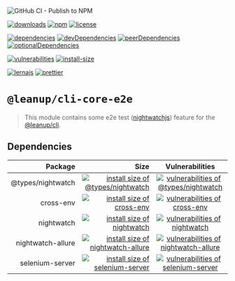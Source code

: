 ![GitHub CI - Publish to NPM](https://github.com/leanupjs/leanup/workflows/GitHub%20CI%20-%20Publish%20to%20NPM/badge.svg)

[![downloads][downloads]][downloads-url]
[![npm][npm]][npm-url]
[![license][license]][license-url]

[![dependencies][dependencies]][dependencies-url]
[![devDependencies][devdependencies]][devdependencies-url]
[![peerDependencies][peerdependencies]][peerdependencies-url]
[![optionalDependencies][optionaldependencies]][optionaldependencies-url]

[![vulnerabilities][vulnerabilities]][vulnerabilities-url]
[![install-size][install-size]][install-size-url]

[![lernajs][lernajs]][lernajs-url]
[![prettier][prettier]][prettier-url]

[npm]: https://img.shields.io/npm/v/@leanup/cli-core-e2e
[npm-url]: https://www.npmjs.com/package/@leanup/cli-core-e2e
[dependencies]: https://david-dm.org/leanupjs/leanup/release%2Fwebpack-v5/status.svg?path=packages/cli/core/e2e
[dependencies-url]: https://david-dm.org/leanupjs/leanup/release%2Fwebpack-v5?path=packages/cli/core/e2e
[peerdependencies]: https://img.shields.io/david/peer/leanupjs/leanup?path=packages/cli/core/e2e
[peerdependencies-url]: https://david-dm.org/leanupjs/leanup/release%2Fwebpack-v5?path=packages/cli/core/e2e&type=peer
[optionaldependencies]: https://img.shields.io/david/optional/leanupjs/leanup?path=packages/cli/core/e2e
[optionaldependencies-url]: https://david-dm.org/leanupjs/leanup/release%2Fwebpack-v5?path=packages/cli/core/e2e&type=optional
[devdependencies]: https://img.shields.io/david/dev/leanupjs/leanup?path=packages/cli/core/e2e
[devdependencies-url]: https://david-dm.org/leanupjs/leanup/release%2Fwebpack-v5?path=packages/cli/core/e2e&type=dev
[vulnerabilities]: https://snyk.io/test/npm/@leanup/cli-core-e2e/badge.svg
[vulnerabilities-url]: https://snyk.io/test/npm/@leanup/cli-core-e2e
[downloads]: https://img.shields.io/npm/dm/@leanup/cli-core-e2e
[downloads-url]: https://npmcharts.com/compare/@leanup/cli-core-e2e?minimal=true
[install-size]: https://packagephobia.now.sh/badge?p=@leanup/cli-core-e2e
[install-size-url]: https://packagephobia.now.sh/result?p=@leanup/cli-core-e2e
[license]: https://img.shields.io/npm/l/@leanup/cli
[license-url]: https://github.com/leanupjs/leanup/blob/master/LICENSE
[lernajs]: https://img.shields.io/badge/managed%20with-lerna-blueviolet
[lernajs-url]: https://lerna.js.org
[prettier]: https://img.shields.io/badge/code_style-prettier-ff69b4.svg
[prettier-url]: https://prettier.io

# `@leanup/cli-core-e2e`

> This module contains some e2e test ([nightwatchjs](https://nightwatchjs.org/)) feature for the [@leanup/cli](https://www.npmjs.com/package/@leanup/cli).

## Dependencies

|           Package |                                                                                                                                                    Size |                                                               Vulnerabilities                                                               |
| ----------------: | ------------------------------------------------------------------------------------------------------------------------------------------------------: | :-----------------------------------------------------------------------------------------------------------------------------------------: |
| @types/nightwatch | [![install size of @types/nightwatch](https://packagephobia.now.sh/badge?p=@types/nightwatch)](https://packagephobia.now.sh/result?p=@types/nightwatch) | [![vulnerabilities of @types/nightwatch](https://snyk.io/test/npm/@types/nightwatch/badge.svg)](https://snyk.io/test/npm/@types/nightwatch) |
|         cross-env |                         [![install size of cross-env](https://packagephobia.now.sh/badge?p=cross-env)](https://packagephobia.now.sh/result?p=cross-env) |             [![vulnerabilities of cross-env](https://snyk.io/test/npm/cross-env/badge.svg)](https://snyk.io/test/npm/cross-env)             |
|        nightwatch |                      [![install size of nightwatch](https://packagephobia.now.sh/badge?p=nightwatch)](https://packagephobia.now.sh/result?p=nightwatch) |           [![vulnerabilities of nightwatch](https://snyk.io/test/npm/nightwatch/badge.svg)](https://snyk.io/test/npm/nightwatch)            |
| nightwatch-allure | [![install size of nightwatch-allure](https://packagephobia.now.sh/badge?p=nightwatch-allure)](https://packagephobia.now.sh/result?p=nightwatch-allure) | [![vulnerabilities of nightwatch-allure](https://snyk.io/test/npm/nightwatch-allure/badge.svg)](https://snyk.io/test/npm/nightwatch-allure) |
|   selenium-server |       [![install size of selenium-server](https://packagephobia.now.sh/badge?p=selenium-server)](https://packagephobia.now.sh/result?p=selenium-server) |    [![vulnerabilities of selenium-server](https://snyk.io/test/npm/selenium-server/badge.svg)](https://snyk.io/test/npm/selenium-server)    |
